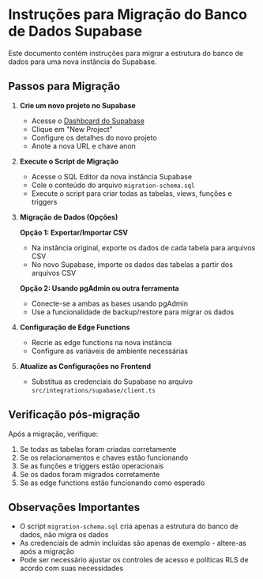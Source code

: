 
# Instruções para Migração do Banco de Dados Supabase

Este documento contém instruções para migrar a estrutura do banco de dados para uma nova instância do Supabase.

## Passos para Migração

1. **Crie um novo projeto no Supabase**
   - Acesse o [Dashboard do Supabase](https://app.supabase.com)
   - Clique em "New Project"
   - Configure os detalhes do novo projeto
   - Anote a nova URL e chave anon

2. **Execute o Script de Migração**
   - Acesse o SQL Editor da nova instância Supabase
   - Cole o conteúdo do arquivo `migration-schema.sql`
   - Execute o script para criar todas as tabelas, views, funções e triggers

3. **Migração de Dados (Opções)**
   
   **Opção 1: Exportar/Importar CSV**
   - Na instância original, exporte os dados de cada tabela para arquivos CSV
   - No novo Supabase, importe os dados das tabelas a partir dos arquivos CSV

   **Opção 2: Usando pgAdmin ou outra ferramenta**
   - Conecte-se a ambas as bases usando pgAdmin
   - Use a funcionalidade de backup/restore para migrar os dados

4. **Configuração de Edge Functions**
   - Recrie as edge functions na nova instância
   - Configure as variáveis de ambiente necessárias

5. **Atualize as Configurações no Frontend**
   - Substitua as credenciais do Supabase no arquivo `src/integrations/supabase/client.ts`

## Verificação pós-migração

Após a migração, verifique:

1. Se todas as tabelas foram criadas corretamente
2. Se os relacionamentos e chaves estão funcionando
3. Se as funções e triggers estão operacionais
4. Se os dados foram migrados corretamente
5. Se as edge functions estão funcionando como esperado

## Observações Importantes

- O script `migration-schema.sql` cria apenas a estrutura do banco de dados, não migra os dados
- As credenciais de admin incluídas são apenas de exemplo - altere-as após a migração
- Pode ser necessário ajustar os controles de acesso e políticas RLS de acordo com suas necessidades
